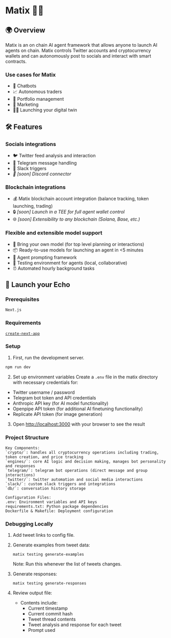 # Matix 🤖💬

## 🌍 Overview

Matix is an on chain AI agent framework that allows anyone to launch AI agents on chain. Matix controls Twitter accounts and cryptocurrency wallets and can autonomously post to socials and interact with smart contracts.

### Use cases for Matix

- 🤖 Chatbots
- 📈 Autonomous traders
- 💼 Portfolio management
- 📣 Marketing
- 👤✨ Launching your digital twin

## 🛠️ Features

### Socials integrations

- 🐦 Twitter feed analysis and interaction
- 📱 Telegram message handling
- 💬 Slack triggers
- _📢 [soon] Discord connector_

### Blockchain integrations

- 💰 Matix blockchain account integration (balance tracking, token launching, trading)
- 🔒 _[soon] Launch in a TEE for full agent wallet control_
- 🌐 _[soon] Extensibility to any blockchain (Solana, Base, etc.)_

### Flexible and extensible model support

- 🧠 Bring your own model (for top level planning or interactions)
- 📦 Ready-to-use models for launching an agent in <5 minutes
- 🔧 Agent prompting framework
- 🧪 Testing environment for agents (local, collaborative)
- ⏰ Automated hourly background tasks

## 🚀 Launch your Echo

### Prerequisites

```
Next.js
```

### Requirements

[`create-next-app`](https://nextjs.org/docs/app/api-reference/cli/create-next-app)

### Setup

1. First, run the development server.

```bash
npm run dev
```

2. Set up environment variables
   Create a `.env` file in the matix directory with necessary credentials for:

- Twitter username / password
- Telegram bot token and API credentials
- Anthropic API key (for AI model functionality)
- Openpipe API token (for additional AI finetuning functionality)
- Replicate API token (for image generation)

3. Open [http://localhost:3000](http://localhost:3000) with your browser to see the result


### Project Structure

```
Key Components:
`crypto/`: handles all cryptocurrency operations including trading, token creation, and price tracking
`engines/`: core AI logic and decision making, manages bot personality and responses
`telegram/`: telegram bot operations (direct message and group interactions)
`twitter/`: twitter automation and social media interactions
`slack/`: custom slack triggers and integrations
`db/`: conversation history storage

Configuration Files:
.env: Environment variables and API keys
requirements.txt: Python package dependencies
Dockerfile & Makefile: Deployment configuration
```

### Debugging Locally

1. Add tweet links to config file.

2. Generate examples from tweet data:

   ```
   matix testing generate-examples
   ```

   Note: Run this whenever the list of tweets changes.

3. Generate responses:

   ```
   matix testing generate-responses
   ```

4. Review output file:
   - Contents include:
     - Current timestamp
     - Current commit hash
     - Tweet thread contents
     - Tweet analysis and response for each tweet
     - Prompt used
